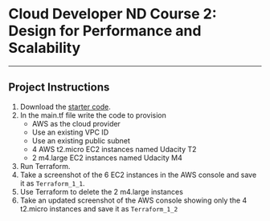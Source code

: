# Cloud Developer ND Course 2: Design for Performance and Scalability

---

## Project  Instructions
1. Download the [starter code](https://github.com/udacity/cand-c2-project).
2. In the main.tf file write the code to provision
    - AWS as the cloud provider
    - Use an existing VPC ID
    - Use an existing public subnet
    - 4 AWS t2.micro EC2 instances named Udacity T2
    - 2 m4.large EC2 instances named Udacity M4
3. Run Terraform. 
4. Take a screenshot of the 6 EC2 instances in the AWS console and save it as `Terraform_1_1`. 
5. Use Terraform to  delete the 2 m4.large instances 
6. Take an updated screenshot of the AWS console showing only the 4 t2.micro instances and save it as `Terraform_1_2`
